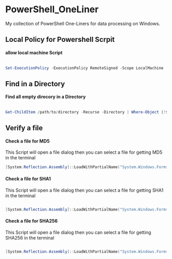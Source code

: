 # PowerShell_OneLiner
My collection of PowerShell One-Liners for data processing on Windows.


## Local Policy for Powershell Scrpit

#### allow local machine Script

```PowerShell

Set-ExecutionPolicy -ExecutionPolicy RemoteSigned -Scope LocalMachine

```

## Find in a Directory

#### Find all empty direcory in a Directory

```PowerShell

Get-ChildItem /path/to/directory -Recurse -Directory | Where-Object {!$_.GetFileSystemInfos().Count}

```


## Verify a file

#### Check a file for MD5

This Script will open a file dialog then you can select a file for getting MD5 in the terminal

```PowerShell
[System.Reflection.Assembly]::LoadWithPartialName("System.Windows.Forms") | Out-Null;$p = New-Object System.Windows.Forms.OpenFileDialog -Property @{Filter = "All|*.*"}; if($p.ShowDialog() -eq $true){$filename = $p.FileNames}; certutil -hashfile $filename MD5

```

#### Check a file for SHA1

This Script will open a file dialog then you can select a file for getting SHA1 in the terminal

```PowerShell

[System.Reflection.Assembly]::LoadWithPartialName("System.Windows.Forms") | Out-Null;$p = New-Object System.Windows.Forms.OpenFileDialog -Property @{Filter = "All|*.*"}; if($p.ShowDialog() -eq $true){$filename = $p.FileNames}; certutil -hashfile $filename SHA1

```

#### Check a file for SHA256

This Script will open a file dialog then you can select a file for getting SHA256 in the terminal

```PowerShell

[System.Reflection.Assembly]::LoadWithPartialName("System.Windows.Forms") | Out-Null;$p = New-Object System.Windows.Forms.OpenFileDialog -Property @{Filter = "All|*.*"}; if($p.ShowDialog() -eq $true){$filename = $p.FileNames}; certutil -hashfile $filename SHA256

```

